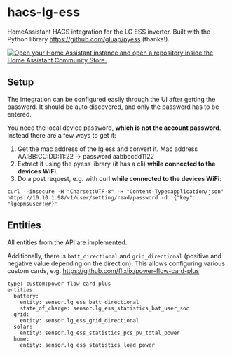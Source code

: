 # hacs-lg-ess
HomeAssistant HACS integration for the LG ESS inverter.
Built with the Python library https://github.com/gluap/pyess (thanks!).

[![Open your Home Assistant instance and open a repository inside the Home Assistant Community Store.](https://my.home-assistant.io/badges/hacs_repository.svg)](https://my.home-assistant.io/redirect/hacs_repository/?owner=dkarv&repository=hacs-lg-ess)



## Setup

The integration can be configured easily through the UI after getting the password. It should be auto discovered, and only the password has to be entered.


You need the local device password, __which is not the account password__. Instead there are a few ways to get it:

1. Get the mac address of the lg ess and convert it. Mac address AA:BB:CC:DD:11:22 -> password aabbccdd1122
2. Extract it using the pyess library (it has a cli) __while connected to the devices WiFi__.
3. Do a post request, e.g. with curl __while connected to the devices WiFi__:
```
curl --insecure -H "Charset:UTF-8" -H "Content-Type:application/json" https://10.10.1.98/v1/user/setting/read/password -d '{"key": "lgepmsuser!@#}'
```


## Entities

All entities from the API are implemented.

Additionally, there is `batt_directional` and `grid_directional` (positive and negative value depending on the direction). This allows configuring various custom cards, e.g. https://github.com/flixlix/power-flow-card-plus
```
type: custom:power-flow-card-plus
entities:
  battery:
    entity: sensor.lg_ess_batt_directional
    state_of_charge: sensor.lg_ess_statistics_bat_user_soc
  grid:
    entity: sensor.lg_ess_grid_directional
  solar:
    entity: sensor.lg_ess_statistics_pcs_pv_total_power
  home:
    entity: sensor.lg_ess_statistics_load_power
```
